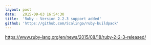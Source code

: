 ```yaml
---
layout:	post
date:	2015-09-03 16:54:30
title:	'Ruby - Version 2.2.3 support added'
github: 'https://github.com/Scalingo/ruby-buildpack'
---
```


https://www.ruby-lang.org/en/news/2015/08/18/ruby-2-2-3-released/
